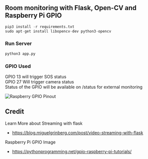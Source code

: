 ## Room monitoring with Flask, Open-CV and Raspberry Pi GPIO
```python
pip3 install -r requirements.txt
sudo apt-get install libopencv-dev python3-opencv
```
### Run Server
```python
python3 app.py
```
### GPIO Used
GPIO 13 will trigger SOS status  
GPIO 27 Will trigger camera status  
Status of the GPIO will be available on /status for external monitoring

![Raspberry GPIO Pinout](https://pythonprogramming.net/static/images/rpi/raspberry_pi_gpio-shutdown-pins.png)

 ## Credit
 Learn More about Streaming with flask
 - https://blog.miguelgrinberg.com/post/video-streaming-with-flask
 
 Raspberry Pi GPIO Image
  - https://pythonprogramming.net/gpio-raspberry-pi-tutorials/
